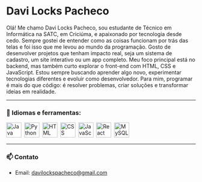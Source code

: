 # Davi Locks Pacheco


Olá! Me chamo Davi Locks Pacheco, sou estudante de Técnico em Informática na SATC, em Criciúma, e apaixonado por tecnologia desde cedo. Sempre gostei de entender como as coisas funcionam por trás das telas e foi isso que me levou ao mundo da programação.
Gosto de desenvolver projetos que tenham impacto real, seja um sistema de cadastro, um site interativo ou um app completo. Meu foco principal está no backend, mas também curto explorar o front-end com HTML, CSS e JavaScript.
Estou sempre buscando aprender algo novo, experimentar tecnologias diferentes e evoluir como desenvolvedor. Para mim, programar é mais do que código: é resolver problemas, criar soluções e transformar ideias em realidade.


---

### 🧰 Idiomas e ferramentas:

<p>
  <img src="https://cdn.jsdelivr.net/gh/devicons/devicon/icons/java/java-original.svg" title="Java" alt="Java" width="40" height="40"/>&nbsp;
  <img src="https://cdn.jsdelivr.net/gh/devicons/devicon/icons/python/python-original.svg" title="Python" alt="Python" width="40" height="40"/>&nbsp;
  <img src="https://cdn.jsdelivr.net/gh/devicons/devicon/icons/html5/html5-original.svg" title="HTML5" alt="HTML" width="40" height="40"/>&nbsp;
  <img src="https://cdn.jsdelivr.net/gh/devicons/devicon/icons/css3/css3-original.svg" title="CSS3" alt="CSS" width="40" height="40"/>&nbsp;
  <img src="https://cdn.jsdelivr.net/gh/devicons/devicon/icons/javascript/javascript-original.svg" title="JavaScript" alt="JavaScript" width="40" height="40"/>&nbsp;
  <img src="https://cdn.jsdelivr.net/gh/devicons/devicon/icons/react/react-original.svg" title="React Native" alt="React" width="40" height="40"/>&nbsp;
  <img src="https://cdn.jsdelivr.net/gh/devicons/devicon/icons/mysql/mysql-original.svg" title="MySQL" alt="MySQL" width="40" height="40"/>&nbsp;
</p>

---

### 📫 Contato

- Email: davilockspacheco@gmail.com  
